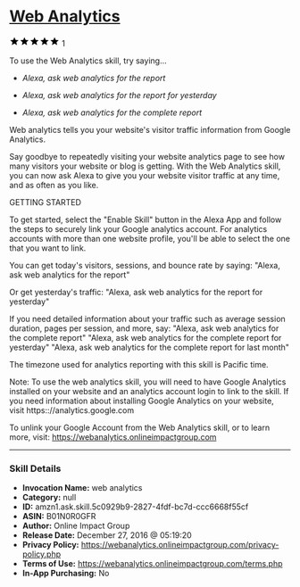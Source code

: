 # [Web Analytics](http://alexa.amazon.com/#skills/amzn1.ask.skill.5c0929b9-2827-4fdf-bc7d-ccc6668f55cf)
![5 stars](../../images/ic_star_black_18dp_1x.png)![5 stars](../../images/ic_star_black_18dp_1x.png)![5 stars](../../images/ic_star_black_18dp_1x.png)![5 stars](../../images/ic_star_black_18dp_1x.png)![5 stars](../../images/ic_star_black_18dp_1x.png) 1

To use the Web Analytics skill, try saying...

* *Alexa, ask web analytics for the report*

* *Alexa, ask web analytics for the report for yesterday*

* *Alexa, ask web analytics for the complete report*

Web analytics tells you your website's visitor traffic information from Google Analytics.

Say goodbye to repeatedly visiting your website analytics page to see how many visitors your website or blog is getting.  With the Web Analytics skill, you can now ask Alexa to give you your website visitor traffic at any time, and as often as you like.

GETTING STARTED

To get started, select the "Enable Skill" button in the Alexa App and follow the steps to securely link your Google analytics account. For analytics accounts with more than one website profile, you'll be able to select the one that you want to link.

You can get today's visitors, sessions, and bounce rate by saying:
"Alexa, ask web analytics for the report"

Or get yesterday's traffic:
"Alexa, ask web analytics for the report for yesterday"

If you need detailed information about your traffic such as average session duration, pages per session, and more, say:
"Alexa, ask web analytics for the complete report"
"Alexa, ask web analytics for the complete report for yesterday"
"Alexa, ask web analytics for the complete report for last month"

The timezone used for analytics reporting with this skill is Pacific time.

Note: To use the web analytics skill, you will need to have Google Analytics installed on your website and an analytics account login to link to the skill.  If you need information about installing Google Analytics on your website, visit https:://analytics.google.com

To  unlink your Google Account from the Web Analytics skill, or to learn more, visit: https://webanalytics.onlineimpactgroup.com

***

### Skill Details

* **Invocation Name:** web analytics
* **Category:** null
* **ID:** amzn1.ask.skill.5c0929b9-2827-4fdf-bc7d-ccc6668f55cf
* **ASIN:** B01N0R0GFR
* **Author:** Online Impact Group
* **Release Date:** December 27, 2016 @ 05:19:20
* **Privacy Policy:** https://webanalytics.onlineimpactgroup.com/privacy-policy.php
* **Terms of Use:** https://webanalytics.onlineimpactgroup.com/terms.php
* **In-App Purchasing:** No
